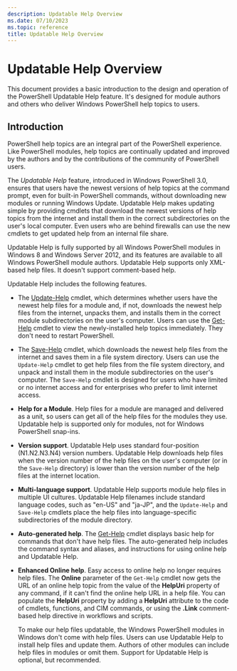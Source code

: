 ```yaml
---
description: Updatable Help Overview
ms.date: 07/10/2023
ms.topic: reference
title: Updatable Help Overview
---
```

# Updatable Help Overview

This document provides a basic introduction to the design and operation of the PowerShell Updatable
Help feature. It's designed for module authors and others who deliver Windows PowerShell help topics
to users.

## Introduction

PowerShell help topics are an integral part of the PowerShell experience. Like PowerShell modules,
help topics are continually updated and improved by the authors and by the contributions of the
community of PowerShell users.

The _Updatable Help_ feature, introduced in Windows PowerShell 3.0, ensures that users have the
newest versions of help topics at the command prompt, even for built-in PowerShell commands, without
downloading new modules or running Windows Update. Updatable Help makes updating simple by providing
cmdlets that download the newest versions of help topics from the internet and install them in the
correct subdirectories on the user's local computer. Even users who are behind firewalls can use the
new cmdlets to get updated help from an internal file share.

Updatable Help is fully supported by all Windows PowerShell modules in Windows 8 and Windows Server
2012, and its features are available to all Windows PowerShell module authors. Updatable Help
supports only XML-based help files. It doesn't support comment-based help.

Updatable Help includes the following features.

- The [Update-Help][03] cmdlet, which determines whether users have the newest help files for a
  module and, if not, downloads the newest help files from the internet, unpacks them, and installs
  them in the correct module subdirectories on the user's computer. Users can use the
  [Get-Help][01] cmdlet to view the newly-installed help topics immediately. They don't need to
  restart PowerShell.

- The [Save-Help][02] cmdlet, which downloads the newest help files from the internet and saves them
  in a file system directory. Users can use the `Update-Help` cmdlet to get help files from the file
  system directory, and unpack and install them in the module subdirectories on the user's computer.
  The `Save-Help` cmdlet is designed for users who have limited or no internet access and for
  enterprises who prefer to limit internet access.

- **Help for a Module**. Help files for a module are managed and delivered as a unit, so users can
  get all of the help files for the modules they use. Updatable help is supported only for modules,
  not for Windows PowerShell snap-ins.

- **Version support**. Updatable Help uses standard four-position (N1.N2.N3.N4) version numbers.
  Updatable Help downloads help files when the version number of the help files on the user's
  computer (or in the `Save-Help` directory) is lower than the version number of the help files at
  the internet location.

- **Multi-language support**. Updatable Help supports module help files in multiple UI cultures.
  Updatable Help filenames include standard language codes, such as "en-US" and "ja-JP", and the
  `Update-Help` and `Save-Help` cmdlets place the help files into language-specific subdirectories
  of the module directory.

- **Auto-generated help**. The [Get-Help][01] cmdlet displays basic help for commands that don't
  have help files. The auto-generated help includes the command syntax and aliases, and instructions
  for using online help and Updatable Help.

- **Enhanced Online help**. Easy access to online help no longer requires help files. The **Online**
  parameter of the `Get-Help` cmdlet now gets the URL of an online help topic from the value of the
  **HelpUri** property of any command, if it can't find the online help URL in a help file. You can
  populate the **HelpUri** property by adding a **HelpUri** attribute to the code of cmdlets,
  functions, and CIM commands, or using the **.Link** comment-based help directive in workflows and
  scripts.

  To make our help files updatable, the Windows PowerShell modules in Windows don't come with help
  files. Users can use Updatable Help to install help files and update them. Authors of other
  modules can include help files in modules or omit them. Support for Updatable Help is optional,
  but recommended.

<!-- link references -->
[01]: /powershell/module/Microsoft.PowerShell.Core/Get-Help
[02]: /powershell/module/Microsoft.PowerShell.Core/Save-Help
[03]: /powershell/module/Microsoft.PowerShell.Core/Update-Help
